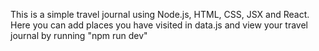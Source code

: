This is a simple travel journal using Node.js, HTML, CSS, JSX and React. Here you can add places you have visited in data.js and view your travel journal by running "npm run dev"
